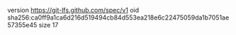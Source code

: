 version https://git-lfs.github.com/spec/v1
oid sha256:ca0ff9a1ca6d216d519494cb84d553ea218e6c22475059da1b7051ae57355e45
size 17
